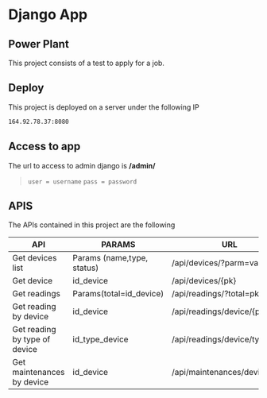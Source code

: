 # Django App
## Power Plant

This project consists of a test to apply for a job.

## Deploy
This project is deployed on a server under the following IP
```sh
164.92.78.37:8080
```

## Access to app
The url to access to admin django is **/admin/**
 >`user = username`
> `pass = password`

## APIS
The APIs contained in this project are the following

| API | PARAMS | URL |
| ------ | ------ | ------ |
| Get devices list | Params (name,type, status) | /api/devices/?parm=value |
| Get device | id_device  | /api/devices/{pk} |
| Get readings| Params(total=id_device)  | /api/readings/?total=pk |
| Get reading by device | id_device | /api/readings/device/{pk} |
| Get reading by type of device | id_type_device| /api/readings/device/type/{pk} |
| Get maintenances by device | id_device| /api/maintenances/device/{pk} |

